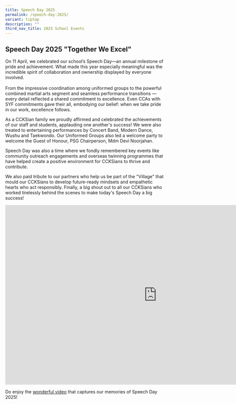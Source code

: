 ```yaml
---
title: Speech Day 2025
permalink: /speech-day-2025/
variant: tiptap
description: ""
third_nav_title: 2025 School Events
---
```

<h2><strong>Speech Day 2025 "Together We Excel"</strong></h2>
<p>On 11 April, we celebrated our school’s Speech Day—an annual milestone
of pride and achievement. What made this year especially meaningful was
the incredible spirit of collaboration and ownership displayed by everyone
involved.
<br>
<br>From the impressive coordination among uniformed groups to the powerful
combined martial arts segment and seamless performance transitions — every
detail reflected a shared commitment to excellence. Even CCAs with SYF
commitments gave their all, embodying our belief: when we take pride in
our work, excellence follows.</p>
<p>As a CCKSian family we proudly affirmed and celebrated the achievements
of our staff and students, applauding one another's success! We were also
treated to entertaining performances by Concert Band, Modern Dance, Wushu
and Taekwondo. Our Uniformed Groups also led a welcome party to welcome
the Guest of Honour, PSG Chairperson, Mdm Devi Noorjahan.</p>
<p>Speech Day was also a time where we fondly remembered key events like
community outreach engagements and overseas twinning programmes that have
helped create a positive environment for CCKSians to thrive and contribute.</p>
<p>We also paid tribute to our partners who help us be part of the "Village"
that mould our CCKSians to develop future-ready mindsets and empathetic
hearts who act responsibly. Finally, a big shout out to all our CCKSians
who worked tirelessly behind the scenes to make today's Speech Day a big
success!</p>
<div class="iframe-wrapper">
<iframe height="569" width="960" allowfullscreen="true" frameborder="0" src="https://docs.google.com/presentation/d/e/2PACX-1vTMQRfSFwnA0KaIU3MQM-w8uDhKe6t5wPbVAcNpWDZiQrGyVNHxpCL2hpYG407D2jbLeeN6PJ35J2qt/pubembed?start=true&amp;loop=true&amp;delayms=3000"></iframe>
</div>
<p>Do enjoy the <a href="https://www.instagram.com/reel/DIZ4cUXPOrO/?utm_source=ig_web_copy_link&amp;igsh=MzRlODBiNWFlZA==" rel="noopener nofollow" target="_blank">wonderful video</a> that
captures our memories of Speech Day 2025!</p>
<p></p>